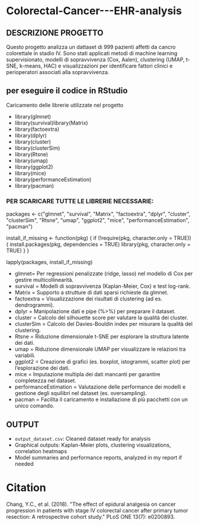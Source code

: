 # Colorectal-Cancer---EHR-analysis

## DESCRIZIONE PROGETTO
Questo progetto analizza un dattaset di 999 pazienti affetti da cancro colorettale in stadio IV. Sono stati applicati metodi di machine learning supervisionato, modelli di sopravvivenza (Cox, Aalen), clustering (UMAP, t-SNE, k-means, HAC) e visualizzazioni per identificare fattori clinici e perioperatori associati alla sopravvivenza.



##  per eseguire il codice in RStudio 

Caricamento delle librerie utilizzate nel progetto
* library(glmnet)
* library(survival)library(Matrix)
* library(factoextra)
* library(dplyr)
* library(cluster)
* library(clusterSim)
* library(Rtsne)
* library(umap)
* library(ggplot2)
* library(mice)
* library(performanceEstimation)
* library(pacman)

### PER SCARICARE TUTTE LE LIBRERIE NECESSARIE:

packages <- c("glmnet", "survival", "Matrix", "factoextra", "dplyr", 
              "cluster", "clusterSim", "Rtsne", "umap", "ggplot2", 
              "mice", "performanceEstimation", "pacman")

install_if_missing <- function(pkg) {
  if (!require(pkg, character.only = TRUE)) {
    install.packages(pkg, dependencies = TRUE)
    library(pkg, character.only = TRUE)
  }
}

lapply(packages, install_if_missing)

- glmnet= Per regressioni penalizzate (ridge, lasso) nel modello di Cox per gestire multicollinearità.
- survival = Modelli di sopravvivenza (Kaplan-Meier, Cox) e test log-rank.
- Matrix = Supporto a strutture di dati sparsi richieste da glmnet.
- factoextra = Visualizzazione dei risultati di clustering (ad es. dendrogrammi).
- dplyr = Manipolazione dati e pipe (%>%) per preparare il dataset.
- cluster = Calcolo del silhouette score per valutare la qualità dei cluster.
- clusterSim = Calcolo del Davies-Bouldin index per misurare la qualità del clustering.
- Rtsne = Riduzione dimensionale t-SNE per esplorare la struttura latente dei dati.
- umap = Riduzione dimensionale UMAP per visualizzare le relazioni tra variabili.
- ggplot2 = Creazione di grafici (es. boxplot, istogrammi, scatter plot) per l’esplorazione dei dati.
- mice = Imputazione multipla dei dati mancanti per garantire completezza nel dataset.
- performanceEstimation = Valutazione delle performance dei modelli e gestione degli squilibri nel dataset (es. oversampling).
- pacman = Facilita il caricamento e installazione di più pacchetti con un unico comando.


##   OUTPUT
- `output_dataset.csv`: Cleaned dataset ready for analysis
- Graphical outputs: Kaplan-Meier plots, clustering visualizations, correlation heatmaps
- Model summaries and performance reports, analyzed in my report if needed



#  Citation
Chang, Y.C., et al. (2018). "The effect of epidural analgesia on cancer progression in patients with stage IV colorectal cancer after primary tumor resection: A retrospective cohort study." PLoS ONE 13(7): e0200893.

